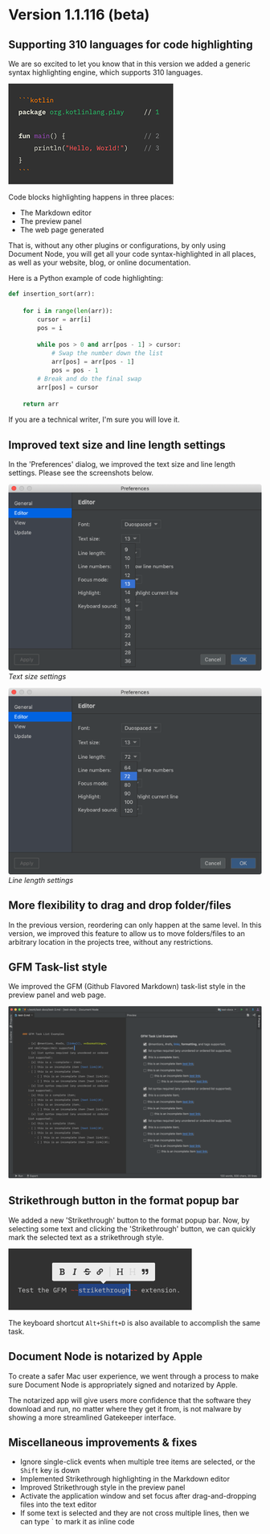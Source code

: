 # Version 1.1.116 (beta)

## Supporting 310 languages for code highlighting

We are so excited to let you know that in this version we added a generic syntax highlighting engine, which supports 310 languages.

![screen-kotlin-highlighting](screen-kotlin-highlighting.png)

Code blocks highlighting happens in three places:

* The Markdown editor
* The preview panel
* The web page generated

That is, without any other plugins or configurations, by only using Document Node, you will get all your code syntax-highlighted in all places, as well as your website, blog, or online documentation.

Here is a Python example of code highlighting:

```python
def insertion_sort(arr):

    for i in range(len(arr)):
        cursor = arr[i]
        pos = i
        
        while pos > 0 and arr[pos - 1] > cursor:
            # Swap the number down the list
            arr[pos] = arr[pos - 1]
            pos = pos - 1
        # Break and do the final swap
        arr[pos] = cursor

    return arr
```

If you are a technical writer, I'm sure you will love it.

## Improved text size and line length settings

In the 'Preferences' dialog, we improved the text size and line length settings. Please see the screenshots below.

![screen-preferences-text-size](screen-preferences-text-size.png)
*Text size settings*

![screen-preferences-line-length](screen-preferences-line-length.png)
*Line length settings*

## More flexibility to drag and drop folder/files

In the previous version, reordering can only happen at the same level. In this version, we improved this feature to allow us to move folders/files to an arbitrary location in the projects tree, without any restrictions.

## GFM Task-list style

We improved the GFM (Github Flavored Markdown) task-list style in the preview panel and web page.

![screen-gfm-task-list](screen-gfm-task-list.png)

## Strikethrough button in the format popup bar

We added a new 'Strikethrough' button to the format popup bar. Now, by selecting some text and clicking the 'Strikethrough' button, we can quickly mark the selected text as a strikethrough style.

![screen-gfm-strikethrough-bar](screen-gfm-strikethrough-bar.png)

The keyboard shortcut `Alt+Shift+D` is also available to accomplish the same task.

## Document Node is notarized by Apple

To create a safer Mac user experience, we went through a process to make sure Document Node is appropriately signed and notarized by Apple.

The notarized app will give users more confidence that the software they download and run, no matter where they get it from, is not malware by showing a more streamlined Gatekeeper interface.

## Miscellaneous improvements & fixes

* Ignore single-click events when multiple tree items are selected, or the `Shift` key is down
* Implemented Strikethrough highlighting in the Markdown editor
* Improved Strikethrough style in the preview panel
* Activate the application window and set focus after drag-and-dropping files into the text editor
* If some text is selected and they are not cross multiple lines, then we can type ` to mark it as inline code
